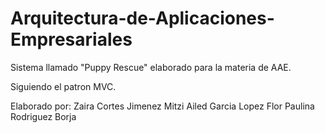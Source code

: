 # Arquitectura-de-Aplicaciones-Empresariales
Sistema llamado "Puppy Rescue" elaborado para la materia de AAE.

Siguiendo el patron MVC.

Elaborado por:
Zaira Cortes Jimenez
Mitzi Ailed Garcia Lopez
Flor Paulina Rodriguez Borja
